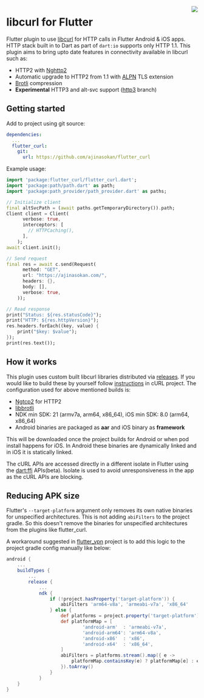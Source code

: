 <a href="https://zerodha.tech"><img src="https://zerodha.tech/static/images/github-badge.svg" align="right" /></a>

# libcurl for Flutter

Flutter plugin to use [libcurl](https://curl.se/libcurl/) for HTTP calls in Flutter Android & iOS apps. HTTP stack built in to Dart as part of `dart:io` supports only HTTP 1.1. This plugin aims to bring upto date features in connectivity available in libcurl such as:

* HTTP2 with [Nghttp2](https://nghttp2.org)
* Automatic upgrade to HTTP2 from 1.1 with [ALPN](https://www.keycdn.com/support/alpn) TLS extension
* [Brotli](https://github.com/google/brotli) compression
* **Experimental** HTTP3 and alt-svc support ([http3](https://github.com/ajinasokan/flutter_curl/blob/http3/README.md) branch)

## Getting started

Add to project using git source:

```yaml
dependencies:
  ...
  flutter_curl:
    git:
      url: https://github.com/ajinasokan/flutter_curl
```

Example usage:

```dart
import 'package:flutter_curl/flutter_curl.dart';
import 'package:path/path.dart' as path;
import 'package:path_provider/path_provider.dart' as paths;

// Initialize client
final altSvcPath = (await paths.getTemporaryDirectory()).path;
Client client = Client(
      verbose: true,
      interceptors: [
        // HTTPCaching(),
      ],
    );
await client.init();

// Send request
final res = await c.send(Request(
      method: "GET",
      url: "https://ajinasokan.com/",
      headers: {},
      body: [],
      verbose: true,
    ));

// Read response
print("Status: ${res.statusCode}");
print("HTTP: ${res.httpVersion}");
res.headers.forEach((key, value) {
    print("$key: $value");
});
print(res.text());
```

## How it works

This plugin uses custom built libcurl libraries distributed via [releases](https://github.com/ajinasokan/flutter_curl/releases). If you would like to build these by yourself follow [instructions](https://github.com/curl/curl/blob/master/docs/HTTP3.md) in cURL project. The configuration used for above mentioned builds is:

* [Ngtcp2](https://github.com/ngtcp2/ngtcp2) for HTTP2
* [libbrotli](https://github.com/bagder/libbrotli)
* NDK min SDK: 21 (armv7a, arm64, x86_64), iOS min SDK: 8.0 (arm64, x86_64)
* Android binaries are packaged as **aar** and iOS binary as **framework**

This will be downloaded once the project builds for Android or when pod install happens for iOS. In Android these binaries are dynamically linked and in iOS it is statically linked.

The cURL APIs are accessed directly in a different isolate in Flutter using the [dart:ffi](https://dart.dev/guides/libraries/c-interop) APIs(beta). Isolate is used to avoid unresponsiveness in the app as the cURL APIs are blocking.

## Reducing APK size

Flutter's `--target-platform` argument only removes its own native binaries for unspecified architectures. This is not adding `abiFilters` to the project gradle. So this doesn't remove the binaries for unspecified architectures from the plugins like flutter_curl. 

A workaround suggested in [flutter_vpn](https://pub.dev/packages/flutter_vpn) project is to add this logic to the project gradle config manually like below:

```groovy
android {
    ...
    buildTypes {
        ...
        release {
            ...
            ndk {
                if (!project.hasProperty('target-platform')) {
                    abiFilters 'arm64-v8a', 'armeabi-v7a', 'x86_64'
                } else {
                    def platforms = project.property('target-platform').split(',')
                    def platformMap = [
                            'android-arm'  : 'armeabi-v7a',
                            'android-arm64': 'arm64-v8a',
                            'android-x86'  : 'x86',
                            'android-x64'  : 'x86_64',
                    ]
                    abiFilters = platforms.stream().map({ e ->
                        platformMap.containsKey(e) ? platformMap[e] : e
                    }).toArray()
                }
            }
    }
}
```
